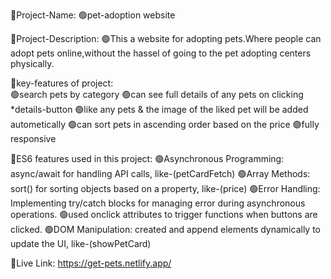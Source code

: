 🔴Project-Name:                                                                                                                 🟢pet-adoption website
    


🔴Project-Description:                                                                                                          🟢This a website for adopting pets.Where people can adopt pets online,without the hassel of going to the pet        adopting centers physically.
    


🔴key-features of project:                                                                                              
    🟢search pets by category
    🟢can see full details of any pets on clicking *details-button
    🟢like any pets & the image of the liked pet will be added autometically
    🟢can sort pets in ascending order based on the price
    🟢fully responsive

🔴ES6 features used in this project:
    🟢Asynchronous Programming: async/await for handling API calls, like-(petCardFetch)
    🟢Array Methods: sort() for sorting objects based on a property, like-(price)
    🟢Error Handling: Implementing try/catch blocks for managing error during asynchronous operations.
    🟢used onclick attributes to trigger functions when buttons are clicked.
    🟢DOM Manipulation: created and append elements dynamically to update the UI, like-(showPetCard)


🔴Live Link: https://get-pets.netlify.app/
    